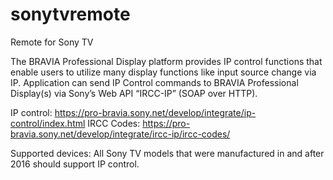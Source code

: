 # sonytvremote
Remote for Sony TV

The BRAVIA Professional Display platform provides IP control functions that enable users to utilize many display functions like input source change via IP. 
Application can send IP Control commands to BRAVIA Professional Display(s) via Sony’s Web API “IRCC-IP” (SOAP over HTTP).

IP control: https://pro-bravia.sony.net/develop/integrate/ip-control/index.html
IRCC Codes: https://pro-bravia.sony.net/develop/integrate/ircc-ip/ircc-codes/

Supported devices: All Sony TV models that were manufactured in and after 2016 should support IP control.
